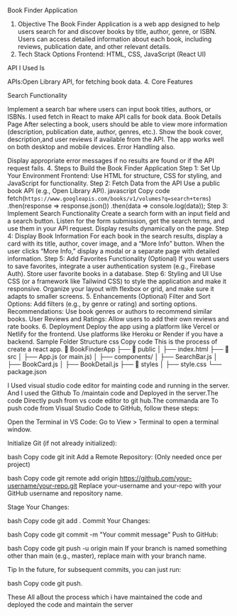 Book Finder Application 
1. Objective
The Book Finder Application is a web app designed to help users search for and discover books by title, author, genre, or ISBN. Users can access detailed information about each book, including reviews, publication date, and other relevant details.
2. Tech Stack Options
Frontend: HTML, CSS, JavaScript (React UI)

API I Used Is

APIs:Open Library API, for fetching book data.
4. Core Features

Search Functionality

Implement a search bar where users can input book titles, authors, or ISBNs.
I used fetch in React to make API calls for book data.
Book Details Page
After selecting a book, users should be able to view more information (description, publication date, author, genres, etc.).
Show the book cover, description,and user reviews if available from the API.
The app works well on both desktop and mobile devices.
Error Handling also.

Display appropriate error messages if no results are found or if the API request fails.
4. Steps to Build the Book Finder Application
Step 1: Set Up Your Environment
Frontend: Use HTML for structure, CSS for styling, and JavaScript for functionality.
Step 2: Fetch Data from the API
Use a public book API (e.g., Open Library API).
javascript
Copy code
fetch(`https://www.googleapis.com/books/v1/volumes?q=search+terms`)
  .then(response => response.json())
  .then(data => console.log(data));
Step 3: Implement Search Functionality
Create a search form with an input field and a search button.
Listen for the form submission, get the search terms, and use them in your API request.
Display results dynamically on the page.
Step 4: Display Book Information
For each book in the search results, display a card with its title, author, cover image, and a “More Info” button.
When the user clicks “More Info,” display a modal or a separate page with detailed information.
Step 5: Add Favorites Functionality (Optional)
If you want users to save favorites, integrate a user authentication system (e.g., Firebase Auth).
Store user favorite books in a database.
Step 6: Styling and UI
Use CSS (or a framework like Tailwind CSS) to style the application and make it responsive.
Organize your layout with flexbox or grid, and make sure it adapts to smaller screens.
5. Enhancements (Optional)
Filter and Sort Options: Add filters (e.g., by genre or rating) and sorting options.
Recommendations: Use book genres or authors to recommend similar books.
User Reviews and Ratings: Allow users to add their own reviews and rate books.
6. Deployment
Deploy the app using a platform like Vercel or Netlify for the frontend.
Use platforms like Heroku or Render if you have a backend.
Sample Folder Structure
css
Copy code
This is the process of create a react app.
📁 BookFinderApp
├── 📁 public
│   ├── index.html
├── 📁 src
│   ├── App.js (or main.js)
│   ├── components/
│       ├── SearchBar.js
│       ├── BookCard.js
│       ├── BookDetail.js
├── 📁 styles
│   ├── style.css
└── package.json

I Used visual studio code editor for mainting code and running in the server.
And I used the Github To /maintain code and Deployed in the server.The code Directly push from vs code editor to git hub.The commanda are
To push code from Visual Studio Code to GitHub, follow these steps:

Open the Terminal in VS Code: Go to View > Terminal to open a terminal window.

Initialize Git (if not already initialized):

bash
Copy code
git init
Add a Remote Repository: (Only needed once per project)

bash
Copy code
git remote add origin https://github.com/your-username/your-repo.git
Replace your-username and your-repo with your GitHub username and repository name.

Stage Your Changes:

bash
Copy code
git add .
Commit Your Changes:

bash
Copy code
git commit -m "Your commit message"
Push to GitHub:

bash
Copy code
git push -u origin main
If your branch is named something other than main (e.g., master), replace main with your branch name.

Tip
In the future, for subsequent commits, you can just run:

bash
Copy code
git push.

These All aBout the process which i have maintained the code and deployed the code and maintain the server
